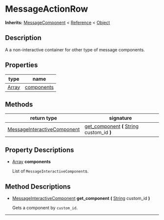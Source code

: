   
# MessageActionRow
  
**Inherits:** [MessageComponent](./class_messagecomponent.md) < [Reference](https://docs.godotengine.org/en/3.5/classes/class_reference.html) < [Object](https://docs.godotengine.org/en/3.5/classes/class_object.html)  
  
  
## Description
  
A a non-interactive container for other type of message components.  
  
## Properties
  
| type                                                                  | name                               |
|-----------------------------------------------------------------------|------------------------------------|
| [Array](https://docs.godotengine.org/en/3.5/classes/class_array.html) | [components](#property-components) |  
  
## Methods
  
| return type                                                           | signature                                                                                                                              |
|-----------------------------------------------------------------------|----------------------------------------------------------------------------------------------------------------------------------------|
| [MessageInteractiveComponent](./class_messageinteractivecomponent.md) | [get\_component](#method-get-component) **(** [String](https://docs.godotengine.org/en/3.5/classes/class_string.html) custom\_id **)** |  
  
## Property Descriptions
  
- <a name="property-components"></a>[Array](https://docs.godotengine.org/en/3.5/classes/class_array.html) **components**  
  
	List of `MessageInteractiveComponent`s.
  
  
## Method Descriptions
  
- <a name="method-get-component"></a>[MessageInteractiveComponent](./class_messageinteractivecomponent.md) **get\_component** **(** [String](https://docs.godotengine.org/en/3.5/classes/class_string.html) custom\_id **)**  
  
	Gets a component by `custom_id`.  
________________

  
